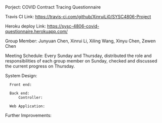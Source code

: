 Porject: COVID Contract Tracing Questionnaire

Travis CI Link:
https://travis-ci.com/github/XinruiLi0/SYSC4806-Project

Heroku deploy Link:
https://sysc-4806-covid-questionnaire.herokuapp.com/

Group Member: Junyuan Chen, Xinrui Li, Xiling Wang, Xinyu Chen, Zewen Chen

Meeting Schedule: Every Sunday and Thursday, distributed the role and responsibilities of each group member on Sunday, checked and discussed the current progress on Thursday.

System Design: 
      
      Front end:
      
      Back end:
          Controller:
      
      Web Application:

Further Improvements:
